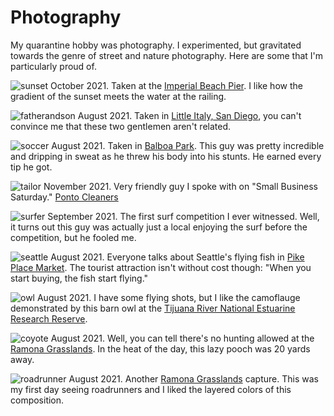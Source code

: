 # Photography

My quarantine hobby was photography. I experimented, but gravitated towards the genre of street and nature photography. Here are some that I'm particularly proud of.

![sunset](img/sunset.jpg)
October 2021. Taken at the [Imperial Beach Pier](https://www.portofsandiego.org/wonderfront/discover-imperial-beach-pier). I like how the gradient of the sunset meets the water at the railing.

![fatherandson](img/fatherandson.jpg)
August 2021. Taken in [Little Italy, San Diego](https://www.littleitalysd.com), you can't convince me that these two gentlemen aren't related.

![soccer](img/soccer.jpg)
August 2021. Taken in [Balboa Park](http://www.balboapark.org). This guy was pretty incredible and dripping in sweat as he threw his body into his stunts. He earned every tip he got.

![tailor](img/tailor.jpg)
November 2021. Very friendly guy I spoke with on "Small Business Saturday." [Ponto Cleaners](https://www.carlsbad-village.com/go/ponto-cleaners)

![surfer](img/surfer.jpg)
September 2021. The first surf competition I ever witnessed. Well, it turns out this guy was actually just a local enjoying the surf before the competition, but he fooled me.

![seattle](img/seattle.jpg)
August 2021. Everyone talks about Seattle's flying fish in [Pike Place Market](https://www.pikeplacemarket.org). The tourist attraction isn't without cost though: "When you start buying, the fish start flying."

![owl](img/owl.jpg)
August 2021. I have some flying shots, but I like the camoflauge demonstrated by this barn owl at the [Tijuana River National Estuarine Research Reserve](https://trnerr.org).

![coyote](img/coyote.jpg)
August 2021. Well, you can tell there's no hunting allowed at the [Ramona Grasslands](https://www.sdparks.org/content/sdparks/en/park-pages/RamonaGrasslands.html). In the heat of the day, this lazy pooch was 20 yards away.

![roadrunner](img/roadrunner.jpg)
August 2021. Another [Ramona Grasslands](https://www.sdparks.org/content/sdparks/en/park-pages/RamonaGrasslands.html) capture. This was my first day seeing roadrunners and I liked the layered colors of this composition.
